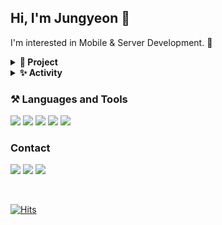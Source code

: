 
    
## Hi, I'm Jungyeon 👋

I'm interested in Mobile & Server Development. 🍒


<details>
  <summary><b>🌱 Project</b></summary>
<div markdown="1">       

  <br>
  
 헌혈 플랫폼 웹 서비스 & 데이터베이스 관리 시스템(2019.03 ~ 2019.06)<br>
 전동킥보드 안전 주행 알림 시스템(2020.07 ~ 2020.08)<br>
 웹 크롤링 데이터 기반 영화 추천 시스템 (2020.09, toy project)<br>
 칵테일 키트 스마트오더 앱 (2020.10 ~ 2021.02)<br>
 얼굴인식/검출 기반 AI 퍼스널 컨설팅 앱 (2021.03 ~ 2021.06)<br>
 논알콜 칵테일 mbti (2021.07 ~ 2021.08, toy project)<br>
 의류 인식/검색 기반 AI 영상 패션 플랫폼 (2021.09 ~ ing)<br>
 펫 유치원 통합 서비스 플랫폼, 핀더가든 (2021.10 ~ 2021.12) 
  
</div>
</details>


<details>
  <summary> <b>✨ Activity</b></summary>
<div markdown="1">     
  
<br>
  
 Award : 2017 세종대학교 코딩챌린지위크 장려상<br>
 Award : 2019 세종대학교 SW 코딩 경시대회 4등<br>
 Award : 2020 세종대학교 창업 아이디어 경진대회 장려상<br>
 Award : 2020 세종대학교 하계 스타트업 캠프 대상<br>
 Award : 행안부 주최 SW 개발보안 경진대회 본선<br>
 Award : 2020 세종대학교 피칭&멘토링 대회 우수상<br>
 Award : 2021 세종대학교 SW/AI 창의설계경진대회 최우수상<br>
 Award : 2021 세종대학교 SW/AI 창의설계경진대회 인기상<br>
 Start-up : 2020 예비 창업 패키지 비대면 분야 최우수 선정 <br>
 Start-up : 2020 건국대학교 실전 창업교육 수료 <br>
 Start-up : 창업팀 hellocock : Full-stack Developer <br>
 Exchange student : 프랑스 IT 대학 EPITA 교환학생<br>
 Researcher : 세종대학교 Argumented Reality/Mixed Reality 연구실 학부연구생<br>
 Circle : Central Makeus Challenge 8th Server Developer<br>


</div>
</details>
  

    
### ⚒ Languages and Tools

<a ><img src="https://img.shields.io/badge/Node.js-339933?style=flat-square&logo=Node.js&logoColor=white"/>
<a ><img src="https://img.shields.io/badge/Flutter-02569B?style=flat-square&logo=Flutter&logoColor=white"/>
<a ><img src="https://img.shields.io/badge/MySQL-4479A1?style=flat-square&logo=MySQL&logoColor=white"/>
<a ><img src="https://img.shields.io/badge/AWS-232F3E?style=flat-square&logo=Amazon AWS&logoColor=white"/>
<a ><img src="https://img.shields.io/badge/Firebase-FFCA28?style=flat-square&logo=Firebase&logoColor=black"/> </br>

### Contact
  <a ><img src="https://img.shields.io/badge/Mail-EA4335?style=flat-square&logo=Gmail&logoColor=white"/>
  <a ><img src="https://img.shields.io/badge/LinkedIn-0A66C2?style=flat-square&logo=LinkedIn&logoColor=white"/>
  <a ><img src="https://img.shields.io/badge/Instagram-E4405F?style=flat-square&logo=Instagram&logoColor=white"/>
<br>
    

<br>




     
[![Hits](https://hits.seeyoufarm.com/api/count/incr/badge.svg?url=https%3A%2F%2Fgithub.com%2Fyeonns2&count_bg=%2379C83D&title_bg=%23555555&icon=&icon_color=%23E7E7E7&title=hits&edge_flat=false)](https://hits.seeyoufarm.com)


